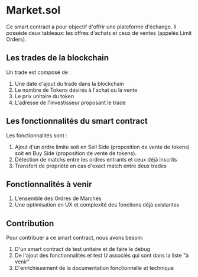 # Market.sol
Ce smart contract a pour objectif d'offrir une plateforme d'échange. Il possède deux tableaux: les offres d'achats et ceux de ventes (appelés Limit Orders).

## Les trades de la blockchain
Un trade est composé de :

1. Une date d'ajout du trade dans la blockchain 
2. Le nombre de Tokens désirés à l'achat ou la vente 
3. Le prix unitaire du token 
4. L'adresse de l'investisseur proposant le trade


## Les fonctionnalités du smart contract
Les fonctionnalités sont :

1. Ajout d'un ordre limite soit en Sell Side (proposition de vente de tokens) soit en Buy Side (proposition de vente de tokens). 
2. Détection de matchs entre les ordres entrants et ceux déjà inscrits 
3. Transfert de propriété en cas d'exact match entre deux trades


## Fonctionnalités à venir
1.	L'ensemble des Ordres de Marchés
2.	Une optimisation en UX et complexité des fonctions déjà existantes


## Contribution
Pour contribuer a ce smart contract, nous avons besoin: 

1. D'un smart contract de test unitaire et de faire le debug 
2. De l'ajout des fonctionnalités et test U associés qui sont dans la liste "à venir" 
3. D'enrichissement de la documentation fonctionnelle et technique

